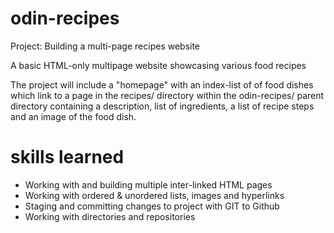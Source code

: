 # odin-recipes

Project: Building a multi-page recipes website


A basic HTML-only multipage website showcasing various food recipes

The project will include a "homepage" with an index-list of of food dishes which link to a page in the recipes/ directory
within the odin-recipes/ parent  directory containing a description, list of ingredients,
a list of recipe steps and an image of the food dish.


# skills learned

- Working with and building multiple inter-linked HTML pages
- Working with ordered & unordered lists, images and hyperlinks
- Staging and committing changes to project with GIT to Github
- Working with directories and repositories

   

